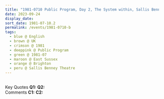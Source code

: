 ```yaml
---
title: "1981-0710 Public Program, Day 2, The System within, Sallis Benney Theatre, College of Arts and Humanities (on Gran Parade), University, Brighton, East Sussex, UK"
date: 2023-09-24
display_date: 
sort_date: 1981-07-10.2
permalink: /events/1981-0710-b
tags:
  - blue @ English
  - brown @ UK
  - crimson @ 1981
  - deeppink @ Public Program
  - green @ 1981-07
  - maroon @ East Sussex
  - orange @ Brighton
  - peru @ Sallis Benney Theatre
---
```


<br>

<wave-list>
  <list-title color="DarkSeaGreen" width="55">Key Quotes</list-title>
  <list-item color="BlanchedAlmond" width="280"><b>Q1:</b> <i></i></list-item>
  <list-item color="Lavender" width="280"><b>Q2:</b> <i></i></list-item>
</wave-list>

<br>

<wave-list>
  <list-title color="DarkSeaGreen" width="55">Comments</list-title>
  <list-item color="BlanchedAlmond" width="280"><b>C1:</b> <i></i></list-item>
  <list-item color="Lavender" width="280"><b>C2:</b> <i></i></list-item>
</wave-list>